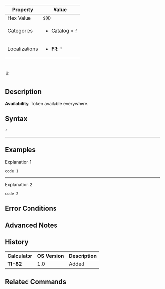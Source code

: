 | Property      | Value |
|---------------|-------|
| Hex Value     | `$0D`|
| Categories    | <ul><li>[Catalog](<../categories/Catalog.md>) > [²](<../categories/Catalog.md#²>)</li></ul> |
| Localizations | <ul><li><b>FR</b>: `²`</li></ul> |

# `²`

## Description



<b>Availability</b>: Token available everywhere.

## Syntax
`²`

<hr>

## Examples

Explanation 1
```ti-basic
code 1
```
---
Explanation 2
```ti-basic
code 2
```

## Error Conditions


## Advanced Notes


## History
| Calculator | OS Version | Description |
|------------|------------|-------------|
| <b>TI-82</b> | 1.0 | Added

## Related Commands

    